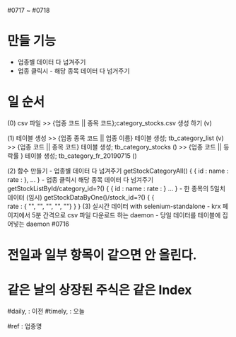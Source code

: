 #0717 ~ #0718
# 만들 기능
  - 업종별 데이터 다 넘겨주기
  - 업종 클릭시 - 해당 종목 데이터 다 넘거주기  

# 일 순서
  (0) csv 파일
    >> {업종 코드 || 종목 코드};category_stocks.csv 생성 하기 (v)

  (1) 테이블 생성
    >> {업종 종목 코드 || 업종 이름} 테이블 생성; tb_category_list (v)
    >> {업종 코드 || 종목 코드} 테이블 생성; tb_category_stocks ()
    >> {업종 코드 || 등락률 } 테이블 생성; tb_category_fr_20190715 ()

  (2) 함수 만들기
    - 업종별 데이터 다 넘겨주기
      getStockCategoryAll()
      {
        {
          id :
          name :
          rate :
        },
        ...
      }
    - 업종 클릭시 해당 종목 데이터 다 넘겨주기
      getStockListById/category_id=?()
      {
          {
              id :
              name :
              rate :
          }
          ...
      }
    - 한 종목의 5일치 데이터 (임시)
      getStockDataByOne()/stock_id=?()
      {
          {   
              rate : { "", "", "", "", ""}
          }
      }
  (3) 실시간 데이터 with selenium-standalone
    - krx 페이지에서 5분 간격으로 csv 파일 다운로드 하는 daemon
    - 당일 데이터를 테이블에 집어넣는 daemon
#0716
# 전일과 일부 항목이 같으면 안 올린다.
# 같은 날의 상장된 주식은 같은 Index

#daily, : 이전
#timely, : 오늘

#ref : 업종명
